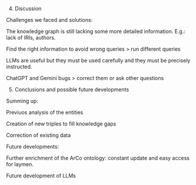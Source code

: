
4. Discussion
   
Challenges we faced and solutions:

The knowledge graph is still lacking some more detailed information. E.g.: lack of IRIs, authors.

Find the right information to avoid wrong queries > run different queries

LLMs are useful but they must be used carefully and they must be precisely instructed.

ChatGPT and Gemini bugs > correct them or ask other questions


5. Conclusions and possible future developments
   
Summing up:

Previuos analysis of the entities

Creation of new triples to fill knowledge gaps

Correction of existing data

Future developments:

Further enrichment of the ArCo ontology: constant update and easy access for laymen.

Future development of LLMs
